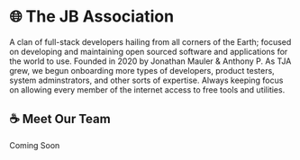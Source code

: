 # 🌐 The JB Association
A clan of full-stack developers hailing from all corners of the Earth; focused on developing and maintaining open sourced software and applications for the world to use. Founded in 2020 by Jonathan Mauler & Anthony P. As TJA grew, we begun onboarding more types of developers, product testers, system adminstrators, and other sorts of expertise. Always keeping focus on allowing every member of the internet access to free tools and utilities. 

## ☕ Meet Our Team
Coming Soon
